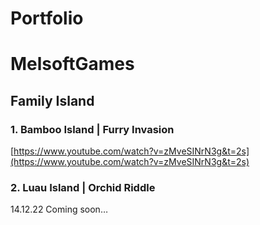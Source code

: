 # Portfolio

# MelsoftGames

## Family Island

### 1. Bamboo Island | Furry Invasion

[https://www.youtube.com/watch?v=zMveSINrN3g&t=2s](https://www.youtube.com/watch?v=zMveSINrN3g&t=2s)

### 2. Luau Island | Orchid Riddle

14.12.22 Coming soon…